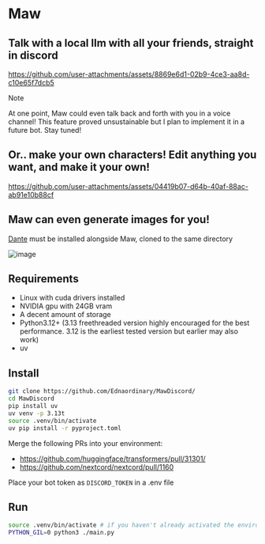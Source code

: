 # Maw

## Talk with a local llm with all your friends, straight in discord



https://github.com/user-attachments/assets/8869e6d1-02b9-4ce3-aa8d-c10e65f7dcb5

> [!NOTE]
> At one point, Maw could even talk back and forth with you in a voice channel! This feature proved unsustainable but I plan to implement it in a future bot. Stay tuned!

## Or.. make your own characters! Edit anything you want, and make it your own!



https://github.com/user-attachments/assets/04419b07-d64b-40af-88ac-ab91e10b88cf


## Maw can even generate images for you!

[Dante](https://github.com/Ednaordinary/DanteMode) must be installed alongside Maw, cloned to the same directory

![image](https://github.com/user-attachments/assets/faba6cf5-7f33-4df8-a8b8-7203acf19150)



## Requirements

- Linux with cuda drivers installed
- NVIDIA gpu with 24GB vram
- A decent amount of storage
- Python3.12+ (3.13 freethreaded version highly encouraged for the best performance. 3.12 is the earliest tested version but earlier may also work)
- uv

## Install

```sh
git clone https://github.com/Ednaordinary/MawDiscord/
cd MawDiscord
pip install uv
uv venv -p 3.13t
source .venv/bin/activate
uv pip install -r pyproject.toml
```

Merge the following PRs into your environment:

- https://github.com/huggingface/transformers/pull/31301/
- https://github.com/nextcord/nextcord/pull/1160

Place your bot token as `DISCORD_TOKEN` in a .env file

## Run

```sh
source .venv/bin/activate # if you haven't already activated the environment
PYTHON_GIL=0 python3 ./main.py
```
